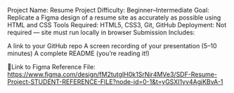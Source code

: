 Project Name: Resume Project 
Difficulty: Beginner–Intermediate
Goal: Replicate a Figma design of a resume site as accurately as possible using HTML and CSS
Tools Required: HTML5, CSS3, Git, GitHub
Deployment: Not required — site must run locally in browser
Submission Includes:

A link to your GitHub repo
A screen recording of your presentation (5–10 minutes)
A complete README (you’re reading it!)



🎨Link to Figma Reference File: https://www.figma.com/design/fM2tutgIH0k1SrNir4MVe3/SDF-Resume-Project-STUDENT-REFERENCE-FILE?node-id=0-1&t=yGSXI1yv4AgjKBvA-1 
